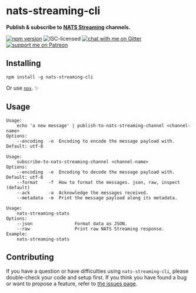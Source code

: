 # nats-streaming-cli

**Publish & subscribe to [NATS Streaming](https://nats-io.github.io/docs/nats_streaming/intro.html) channels.**

[![npm version](https://img.shields.io/npm/v/nats-streaming-cli.svg)](https://www.npmjs.com/package/nats-streaming-cli)
![ISC-licensed](https://img.shields.io/github/license/derhuerst/nats-streaming-cli.svg)
[![chat with me on Gitter](https://img.shields.io/badge/chat%20with%20me-on%20gitter-512e92.svg)](https://gitter.im/derhuerst)
[![support me on Patreon](https://img.shields.io/badge/support%20me-on%20patreon-fa7664.svg)](https://patreon.com/derhuerst)


## Installing

```shell
npm install -g nats-streaming-cli
```

Or use [`npx`](https://npmjs.com/package/npx). ✨


## Usage

```
Usage:
    echo 'a new message' | publish-to-nats-streaming-channel <channel-name>
Options:
	--encoding  -e  Encoding to encode the message payload with. Default: utf-8
```

```
Usage:
    subscribe-to-nats-streaming-channel <channel-name>
Options:
	--encoding  -e  Encoding to decode the message payload with. Default: utf-8
	--format    -f  How to format the messages. json, raw, inspect (default)
	--ack       -a  Acknowledge the messages received.
	--metadata  -m  Print the message payload along its metadata.
```

```
Usage:
    nats-streaming-stats
Options:
	--json                Format data as JSON.
	--raw                 Print raw NATS Streaming response.
Example:
    nats-streaming-stats
```


## Contributing

If you have a question or have difficulties using `nats-streaming-cli`, please double-check your code and setup first. If you think you have found a bug or want to propose a feature, refer to [the issues page](https://github.com/derhuerst/nats-streaming-cli/issues).
